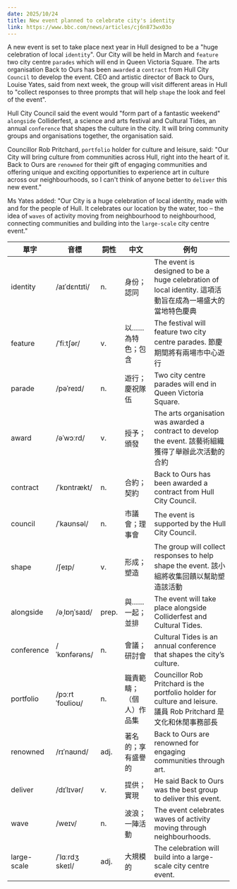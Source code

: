 ```yaml
---
date: 2025/10/24
title: New event planned to celebrate city's identity
link: https://www.bbc.com/news/articles/cj6n873wx03o
---
```


A new event is set to take place next year in Hull designed to be a "huge celebration of local `identity`". Our City will be held in March and `feature` two city centre `parades` which will end in Queen Victoria Square. The arts organisation Back to Ours has been `awarded` a `contract` from Hull City `Council` to develop the event. CEO and artistic director of Back to Ours, Louise Yates, said from next week, the group will visit different areas in Hull to "collect responses to three prompts that will help `shape` the look and feel of the event".

Hull City Council said the event would "form part of a fantastic weekend" `alongside` Colliderfest, a science and arts festival and Cultural Tides, an annual `conference` that shapes the culture in the city. It will bring community groups and organisations together, the organisation said.

Councillor Rob Pritchard, `portfolio` holder for culture and leisure, said: "Our City will bring culture from communities across Hull, right into the heart of it. Back to Ours are `renowned` for their gift of engaging communities and offering unique and exciting opportunities to experience art in culture across our neighbourhoods, so I can't think of anyone better to `deliver` this new event."

Ms Yates added: "Our City is a huge celebration of local identity, made with and for the people of Hull. It celebrates our location by the water, too – the idea of `waves` of activity moving from neighbourhood to neighbourhood, connecting communities and building into the `large-scale` city centre event."

| 單字 | 音標 | 詞性 | 中文 | 例句 |
|------|------|------|------|------|
| identity | /aɪˈdɛntɪti/ | n. | 身份；認同 | The event is designed to be a huge celebration of local identity. 這項活動旨在成為一場盛大的當地特色慶典  |
| feature | /ˈfiːtʃər/ | v. | 以……為特色；包含 | The festival will feature two city centre parades. 節慶期間將有兩場市中心遊行 |
| parade | /pəˈreɪd/ | n. | 遊行；慶祝隊伍 | Two city centre parades will end in Queen Victoria Square. |
| award | /əˈwɔːrd/ | v. | 授予；頒發 | The arts organisation was awarded a contract to develop the event. 該藝術組織獲得了舉辦此次活動的合約 |
| contract | /ˈkɒntrækt/ | n. | 合約；契約 | Back to Ours has been awarded a contract from Hull City Council. |
| council | /ˈkaʊnsəl/ | n. | 市議會；理事會 | The event is supported by the Hull City Council. |
| shape | /ʃeɪp/ | v. | 形成；塑造 | The group will collect responses to help shape the event. 該小組將收集回饋以幫助塑造該活動 |
| alongside | /əˌlɒŋˈsaɪd/ | prep. | 與……一起；並排 | The event will take place alongside Colliderfest and Cultural Tides. |
| conference | /ˈkɒnfərəns/ | n. | 會議；研討會 | Cultural Tides is an annual conference that shapes the city’s culture. |
| portfolio | /pɔːrtˈfoʊlioʊ/ | n. | 職責範疇；（個人）作品集 | Councillor Rob Pritchard is the portfolio holder for culture and leisure. 議員 Rob Pritchard 是文化和休閒事務部長 |
| renowned | /rɪˈnaʊnd/ | adj. | 著名的；享有盛譽的 | Back to Ours are renowned for engaging communities through art. |
| deliver | /dɪˈlɪvər/ | v. | 提供；實現 | He said Back to Ours was the best group to deliver this event. |
| wave | /weɪv/ | n. | 波浪；一陣活動 | The event celebrates waves of activity moving through neighbourhoods. |
| large-scale | /ˈlɑːrdʒ skeɪl/ | adj. | 大規模的 | The celebration will build into a large-scale city centre event. |
